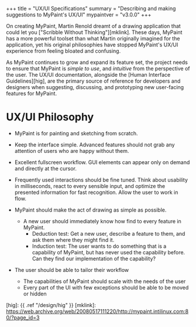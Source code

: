 +++
title = "UX/UI Specifications"
summary = "Describing and making suggestions to MyPaint's UX/UI"
mypaintver = "v3.0.0"
+++

On creating MyPaint, Martin Renold dreamt of a drawing application that could let you ["Scribble Without Thinking"][mklink]. These days, MyPaint has a more powerful toolset than what Martin originally imagined for the application, yet his original philosophies have stopped MyPaint's UX/UI experience from feeling bloated and confusing.

As MyPaint continues to grow and expand its feature set, the project needs to ensure that MyPaint is *simple to use*, and *intuitive* from the perspective of the user. The UX/UI documentation, alongside the [Human Interface Guidelines][hig], are the primary source of reference for developers and designers when suggesting, discussing, and prototyping new user-facing features for MyPaint.

# UX/UI Philosophy
- MyPaint is for painting and sketching from scratch.
- Keep the interface simple. Advanced features should not grab any attention of users who are happy without them.
- Excellent fullscreen workflow. GUI elements can appear only on demand and directly at the cursor.
- Frequently used interactions should be fine tuned. Think about usability in milliseconds, react to every sensible input, and optimize the presented information for fast recognition. Allow the user to work in flow.

- MyPaint should make the act of drawing as simple as possible.
	- A new user should immediately know how find to every feature in MyPaint.
		- Deduction test: Get a new user, describe a feature to them, and ask them where they might find it.
		- Induction test: The user wants to do something that is a capability of MyPaint, but has never used the capability before. Can they find our implementation of the capability?
- The user should be able to tailor their workflow
	- The capabilities of MyPaint should scale with the needs of the user
	- Every part of the UI with few exceptions should be able to be moved or hidden



[hig]: {{ .ref "/design/hig" }}
[mklink]: https://web.archive.org/web/20080517111220/http://mypaint.intilinux.com:80/?page_id=3
